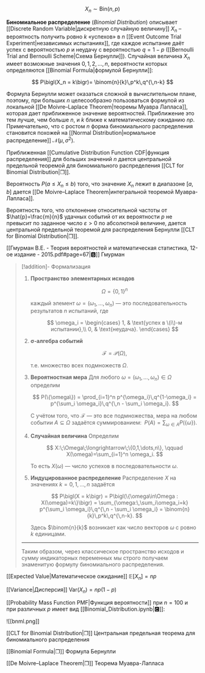  $$
 X_n\sim \mathrm{Bin}(n,p)
 $$

**Биномиальное распределение** (*Binomial Distribution*) описывает [[Discrete Random Variable|дискретную случайную величину]] $X_n$ – вероятность получить ровно $k$ «успехов» в $n$ [[Event Outcome Trial Experiment|независимых испытаниях]], где каждое испытание даёт успех с вероятностью $p$ и неудачу с вероятностью $q = 1 - p$ ([[Bernoulli Trial and Bernoulli Scheme|Схема Бернулли]]). Случайная величина $X_n$ имеет возможные значения $0, 1, 2, \ldots, n$, вероятности которых определяются [[Binomial Formula|формулой Бернулли]]:

$$
P\bigl(X_n = k\bigr)= \binom{n}{k}\,p^k\,q^{\,n-k}
$$

Формула Бернулли может оказаться сложной в вычислительном плане, поэтому, при больших $n$ целесообразно пользоваться формулой из локальной [[De Moivre–Laplace Theorem|теоремы Муавра Лапласа]], которая дает приближенное значение вероятностей. Приближение это тем лучше, чем больше $n$, и $k$ ближе к математическому ожиданию $np$. Примечательно, что с ростом $n$ форма биномиального распределения становится похожей на [[Normal Distribution|нормальное распределение]] $\mathcal{N}(μ,σ^2)$.

Приближенная [[Cumulative Distribution Function CDF|функция распределения]] для больших значений $n$ дается центральной предельной теоремой для биномиального распределения [[CLT for Binomial Distribution|❐]].

Вероятность $P(a \le X_n \le b)$ того, что значение $X_n$ лежит в диапазоне $[a,b]$ дается [[De Moivre–Laplace Theorem|интегральной теоремой Муавра-Лапласа]].

Вероятность того, что отклонение относительной частоты от $\hat{p}=\frac{m}{n}$ удачных событий от их вероятности $p$ не превысит по заданное число $ε>0$ по абсолютной величине, дается центральной предельной теоремой для распределения Бернулли [[CLT for Binomial Distribution|❐]].

[[Гмурман В.Е. - Теория вероятностей и математическая статистика, 12-ое издание - 2015.pdf#page=67|🆂]] Гмурман

>[!addition]- Формализация
> 1. **Пространство элементарных исходов**
> 
>    $$
>    \Omega = \{0,1\}^n
>    $$
> 
>    каждый элемент $\omega = (\omega_1,\dots,\omega_n)$ — это последовательность результатов $n$ испытаний, где
> 
>    $$
>    \omega_i =
>    \begin{cases}
>      1, & \text{успех в \(i\)-м испытании},\\
>      0, & \text{неудача}.
>    \end{cases}
>    $$
> 
> 2. **σ‑алгебра событий**
> 
>    $$
>    \mathcal{F} = \mathcal{P}(\Omega),
>    $$
> 
>    т.е. множество всех подмножеств $\Omega$.
> 
> 3. **Вероятностная мера**
>    Для любого $\omega = (\omega_1,\dots,\omega_n)\in\Omega$ определим
> 
>    $$
>    P(\{\omega\})
>    = \prod_{i=1}^n p^{\omega_i}\,q^{1-\omega_i}
>    = p^{\sum_i \omega_i}\,q^{\,n - \sum_i \omega_i}.
>    $$
> 
>    С учётом того, что $\mathcal{F}$ — это все подмножества, мера на любом событии $A\subseteq\Omega$ задаётся суммированием:
>    $\;P(A)=\sum_{\omega\in A}P(\{\omega\})$.
> 
> 4. **Случайная величина**
>    Определим
> 
>    $$
>    X:\;\Omega\;\longrightarrow\;\{0,1,\dots,n\}, 
>    \qquad
>    X(\omega)=\sum_{i=1}^n \omega_i.
>    $$
> 
>    То есть $X(\omega)$ — число успехов в последовательности $\omega$.
> 
> 5. **Индуцированное распределение**
>    Распределение $X$ на значениях $k=0,1,\dots,n$ задаётся
> 
>    $$
>    P\bigl(X = k\bigr)
>    = P\bigl(\{\omega\in\Omega : X(\omega)=k\}\bigr)
>    = \sum_{\omega:\,\sum_i\omega_i=k} p^{\sum_i \omega_i}\,q^{\,n - \sum_i \omega_i}
>    = \binom{n}{k}\,p^k\,q^{\,n-k}.
>    $$
> 
>    Здесь $\binom{n}{k}$ возникает как число векторов $\omega$ с ровно $k$ единицами.
> 
> ---
> 
> Таким образом, через классическое пространство исходов и сумму индикаторных переменных мы строго получаем знаменитую формулу биномиального распределения.

[[Expected Value|Математическое ожидание]] $\mathbb{E}[X_n] = np$

[[Variance|Дисперсия]] $\mathrm{Var}(X_n) = np(1-p)$

[[Probability Mass Function PMF|Функция вероятности]] при $n=100$ и при различных $p$ имеет вид [[Binomial_Distribution.ipynb|🅲]]:

![[bnml.png]]

[[CLT for Binomial Distribution|❐]] Центральная предельная теорема для биномиального распределения

[[Binomial Formula|❐]] Формула Бернулли

[[De Moivre–Laplace Theorem|❐]] Теорема Муавра-Лапласа